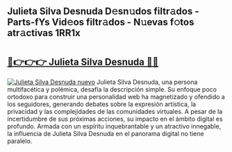 ## Julieta Silva Desnuda D𝚎sn𝚞dos filtr𝚊dos - Parts-fYs Vid𝚎os filtr𝚊dos - N𝚞evas f𝚘tos atr𝚊ctivas 1RR1x

# <h2><a href="http://mb4tqp.tromn.icu/?c=Julieta+Silva+Desnuda">🔗👉👉👉 Julieta Silva Desnuda 🔗🔗</a></h2>

[![Julieta Silva Desnuda nuevo](https://i.imgur.com/pEAQMta.gif)](http://mb4tqp.tromn.icu/?c=Julieta+Silva+Desnuda)
Julieta Silva Desnuda, una persona multifacética y polémica, desafía la descripción simple. Su enfoque poco ortodoxo para construir una personalidad web ha magnetizado y ofendido a los seguidores, generando debates sobre la expresión artística, la privacidad y las complejidades de las comunidades virtuales. A pesar de la incertidumbre de sus próximas acciones, su impacto en el ámbito digital es profundo. Armada con un espíritu inquebrantable y un atractivo innegable, la influencia de Julieta Silva Desnuda en el panorama digital no tiene paralelo.
